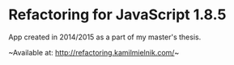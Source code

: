 Refactoring for JavaScript 1.8.5
================================
App created in 2014/2015 as a part of my master's thesis.

~Available at: http://refactoring.kamilmielnik.com/~
